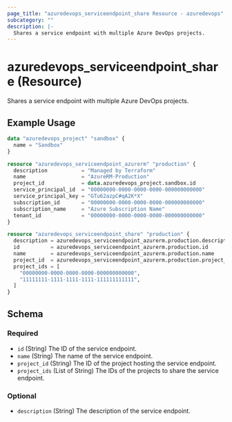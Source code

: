 ```yaml
---
page_title: "azuredevops_serviceendpoint_share Resource - azuredevops"
subcategory: ""
description: |-
  Shares a service endpoint with multiple Azure DevOps projects.
---
```


# azuredevops_serviceendpoint_share (Resource)

Shares a service endpoint with multiple Azure DevOps projects.

## Example Usage

```terraform
data "azuredevops_project" "sandbox" {
  name = "Sandbox"
}

resource "azuredevops_serviceendpoint_azurerm" "production" {
  description           = "Managed by Terraform"
  name                  = "AzureRM-Production"
  project_id            = data.azuredevops_project.sandbox.id
  service_principal_id  = "00000000-0000-0000-0000-000000000000"
  service_principal_key = "GTu62azpC#qA2K*X"
  subscription_id       = "00000000-0000-0000-0000-000000000000"
  subscription_name     = "Azure Subscription Name"
  tenant_id             = "00000000-0000-0000-0000-000000000000"
}

resource "azuredevops_serviceendpoint_share" "production" {
  description = azuredevops_serviceendpoint_azurerm.production.description
  id          = azuredevops_serviceendpoint_azurerm.production.id
  name        = azuredevops_serviceendpoint_azurerm.production.name
  project_id  = azuredevops_serviceendpoint_azurerm.production.project_id
  project_ids = [
    "00000000-0000-0000-0000-000000000000",
    "11111111-1111-1111-1111-111111111111",
  ]
}
```

<!-- schema generated by tfplugindocs -->
## Schema

### Required

- `id` (String) The ID of the service endpoint.
- `name` (String) The name of the service endpoint.
- `project_id` (String) The ID of the project hosting the service endpoint.
- `project_ids` (List of String) The IDs of the projects to share the service endpoint.

### Optional

- `description` (String) The description of the service endpoint.
